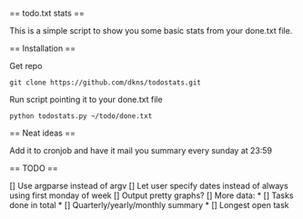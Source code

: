 == todo.txt stats ==

This is a simple script to show you some basic stats from your done.txt file.

== Installation ==

Get repo

    git clone https://github.com/dkns/todostats.git

Run script pointing it to your done.txt file

    python todostats.py ~/todo/done.txt

== Neat ideas ==

Add it to cronjob and have it mail you summary every sunday at 23:59

== TODO ==

[] Use argparse instead of argv
[] Let user specify dates instead of always using first monday of week
[] Output pretty graphs?
[] More data:
    * [] Tasks done in total
    * [] Quarterly/yearly/monthly summary
    * [] Longest open task

